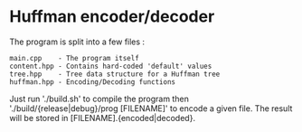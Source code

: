 # Huffman encoder/decoder

The program is split into a few files :

```
main.cpp    - The program itself
content.hpp - Contains hard-coded 'default' values
tree.hpp    - Tree data structure for a Huffman tree
huffman.hpp - Encoding/Decoding functions
```

Just run './build.sh' to compile the program then './build/{release|debug}/prog [FILENAME]' to encode a given file. The result will be stored in [FILENAME].{encoded|decoded}.
